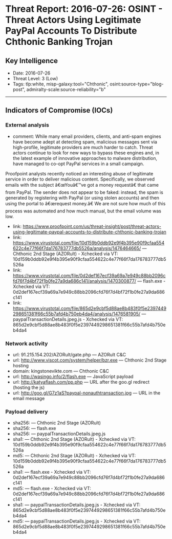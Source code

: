 # Threat Report: 2016-07-26: OSINT - Threat Actors Using Legitimate PayPal Accounts To Distribute Chthonic Banking Trojan


## Key Intelligence
* Date: 2016-07-26
* Threat Level: 3 (Low)
* Tags: tlp:white, misp-galaxy:tool="Chthonic", osint:source-type="blog-post", admiralty-scale:source-reliability="b"

---

## Indicators of Compromise (IOCs)
### External analysis
* comment: While many email providers, clients, and anti-spam engines have become adept at detecting spam, malicious messages sent via high-profile, legitimate providers are much harder to catch. Threat actors continue to look for new ways to bypass these engines and, in the latest example of innovative approaches to malware distribution, have managed to co-opt PayPal services in a small campaign.

Proofpoint analysts recently noticed an interesting abuse of legitimate service in order to deliver malicious content. Specifically, we observed emails with the subject â€œYouâ€™ve got a money requestâ€ that came from PayPal. The sender does not appear to be faked: instead, the spam is generated by registering with PayPal (or using stolen accounts) and then using the portal to â€œrequest money.â€ We are not sure how much of this process was automated and how much manual, but the email volume was low.
* link: https://www.proofpoint.com/us/threat-insight/post/threat-actors-using-legitimate-paypal-accounts-to-distribute-chthonic-banking-trojan
* link: https://www.virustotal.com/file/10d159b0ddb92e9f4b395e90f9cfaa554622c4e77f66f7da176783777db5526a/analysis/1476464665/ — Chthonic 2nd Stage (AZORult) - Xchecked via VT: 10d159b0ddb92e9f4b395e90f9cfaa554622c4e77f66f7da176783777db5526a
* link: https://www.virustotal.com/file/0d2def167ecf39a69a7e949c88bb2096cfd76f7d4bf72f1b0fe27a9da686c141/analysis/1470300877/ — flash.exe - Xchecked via VT: 0d2def167ecf39a69a7e949c88bb2096cfd76f7d4bf72f1b0fe27a9da686c141
* link: https://www.virustotal.com/file/865d2e9cbf5d88ae8b483f0f5e2397449298651381f66c55b7afd4b750eb4da4/analysis/1476581905/ — paypalTransactionDetails.jpeg.js - Xchecked via VT: 865d2e9cbf5d88ae8b483f0f5e2397449298651381f66c55b7afd4b750eb4da4

### Network activity
* url: 91.215.154.202/AZORult/gate.php — AZORult C&C
* url: http://www.viscot.com/system/helper/bzr.exe — Chthonic 2nd Stage hosting
* domain: kingstonevikte.com — Chthonic C&C
* url: http://wasingo.info/2/flash.exe — JavaScript payload
* url: http://katyaflash.com/pp.php — URL after the goo.gl redirect (hosting the js)
* url: http://goo.gl/G7z1aS?paypal-nonauthtransaction.jpg — URL in the email message

### Payload delivery
* sha256: <sha256> — Chthonic 2nd Stage (AZORult)
* sha256: <sha256> — flash.exe
* sha256: <sha256> — paypalTransactionDetails.jpeg.js
* sha1: <sha1> — Chthonic 2nd Stage (AZORult) - Xchecked via VT: 10d159b0ddb92e9f4b395e90f9cfaa554622c4e77f66f7da176783777db5526a
* md5: <md5> — Chthonic 2nd Stage (AZORult) - Xchecked via VT: 10d159b0ddb92e9f4b395e90f9cfaa554622c4e77f66f7da176783777db5526a
* sha1: <sha1> — flash.exe - Xchecked via VT: 0d2def167ecf39a69a7e949c88bb2096cfd76f7d4bf72f1b0fe27a9da686c141
* md5: <md5> — flash.exe - Xchecked via VT: 0d2def167ecf39a69a7e949c88bb2096cfd76f7d4bf72f1b0fe27a9da686c141
* sha1: <sha1> — paypalTransactionDetails.jpeg.js - Xchecked via VT: 865d2e9cbf5d88ae8b483f0f5e2397449298651381f66c55b7afd4b750eb4da4
* md5: <md5> — paypalTransactionDetails.jpeg.js - Xchecked via VT: 865d2e9cbf5d88ae8b483f0f5e2397449298651381f66c55b7afd4b750eb4da4
